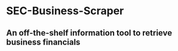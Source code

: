 <h1> SEC-Business-Scraper</h1>
<h2> An off-the-shelf information tool to retrieve business financials </h2>
  

